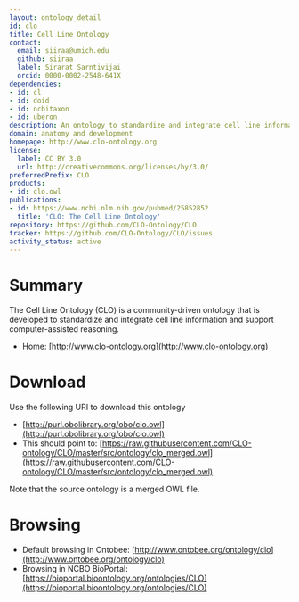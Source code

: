 ```yaml
---
layout: ontology_detail
id: clo
title: Cell Line Ontology
contact:
  email: siiraa@umich.edu
  github: siiraa
  label: Sirarat Sarntivijai
  orcid: 0000-0002-2548-641X
dependencies:
- id: cl
- id: doid
- id: ncbitaxon
- id: uberon
description: An ontology to standardize and integrate cell line information and to support computer-assisted reasoning.
domain: anatomy and development
homepage: http://www.clo-ontology.org
license:
  label: CC BY 3.0
  url: http://creativecommons.org/licenses/by/3.0/
preferredPrefix: CLO
products:
- id: clo.owl
publications:
- id: https://www.ncbi.nlm.nih.gov/pubmed/25852852
  title: 'CLO: The Cell Line Ontology'
repository: https://github.com/CLO-Ontology/CLO
tracker: https://github.com/CLO-Ontology/CLO/issues
activity_status: active
---
```


# Summary

The Cell Line Ontology (CLO) is a community-driven ontology that is developed to standardize and integrate cell line information and support computer-assisted reasoning.

* Home: [http://www.clo-ontology.org](http://www.clo-ontology.org)  

# Download

Use the following URI to download this ontology

* [http://purl.obolibrary.org/obo/clo.owl](http://purl.obolibrary.org/obo/clo.owl)
* This should point to: [https://raw.githubusercontent.com/CLO-ontology/CLO/master/src/ontology/clo_merged.owl](https://raw.githubusercontent.com/CLO-ontology/CLO/master/src/ontology/clo_merged.owl) 

Note that the source ontology is a merged OWL file.  

# Browsing

* Default browsing in Ontobee: [http://www.ontobee.org/ontology/clo](http://www.ontobee.org/ontology/clo)
* Browsing in NCBO BioPortal: [https://bioportal.bioontology.org/ontologies/CLO](https://bioportal.bioontology.org/ontologies/CLO)
